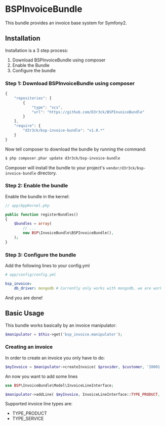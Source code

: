 # BSPInvoiceBundle

This bundle provides an invoice base system for Symfony2. 

## Installation

Installation is a 3 step process:

1. Download BSPInvoiceBundle using composer
2. Enable the Bundle
3. Configure the bundle

### Step 1: Download BSPInvoiceBundle using composer

``` js
{
	"repositories": [
        {
            "type": "vcs",
            "url": "https://github.com/D3r3ck/BSPInvoiceBundle"
        }
    ],
    "require": {
        "d3r3ck/bsp-invoice-bundle": "v1.0.*"
    }
}
```

Now tell composer to download the bundle by running the command:

``` bash
$ php composer.phar update d3r3ck/bsp-invoice-bundle
```

Composer will install the bundle to your project's `vendor/d3r3ck/bsp-invoice-bundle` directory.

### Step 2: Enable the bundle

Enable the bundle in the kernel:

``` php
// app/AppKernel.php

public function registerBundles()
{
    $bundles = array(
        // ...
        new BSP\InvoiceBundle\BSPInvoiceBundle(),
    );
}
```
### Step 3: Configure the bundle

Add the following lines to your config.yml

``` yaml
# app/config/config.yml

bsp_invoice:
	db_driver: mongodb # Currently only works with mongodb, we are working on orm
```

And you are done!

## Basic Usage

This bundle works basically by an invoice manipulator:

``` php
$manipulator = $this->get('bsp_invoice.manipulator');
```

### Creating an invoice

In order to create an invoice you only have to do:

``` php
$myInvoice = $manipulator->createInvoice( $provider, $customer, 'I0001', 'EUR' );
```

An now you want to add some lines

``` php
use BSP\InvoiceBundle\Model\InvoiceLineInterface;

$manipulator->addLine( $myInvoice, InvoiceLineInterface::TYPE_PRODUCT, 'reference', 'My description', 1, 12.34 );
```

Supported invoice line types are:

* TYPE_PRODUCT
* TYPE_SERVICE
